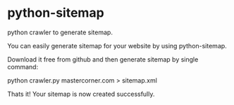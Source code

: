 python-sitemap
==============

python crawler to generate sitemap.

You can easily generate sitemap for your website by using python-sitemap.

Download it free from github and then generate sitemap by single command:

python crawler.py mastercorner.com > sitemap.xml

Thats it! Your sitemap is now created successfully.